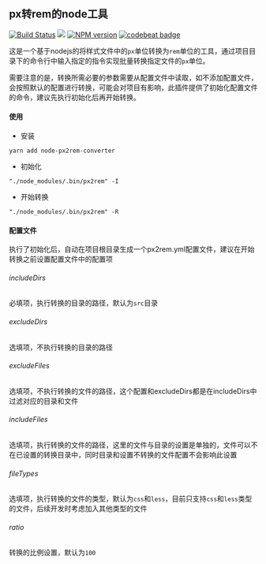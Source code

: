 ## px转rem的node工具

[![Build Status](https://travis-ci.com/sunqian1991/node-px2rem.svg?branch=master)](https://travis-ci.com/sunqian1991/node-px2rem.svg?branch=master)
[![](https://img.shields.io/badge/license-MIT-000000.svg)](https://github.com/sunqian1991/node-px2rem/blob/master/LICENSE)
[![NPM version](https://img.shields.io/npm/v/node-px2rem-converter.svg)](https://www.npmjs.com/package/node-px2rem-converter)
[![codebeat badge](https://codebeat.co/badges/9df154c4-38b7-42b9-820e-ebfd2c60c416)](https://codebeat.co/projects/github-com-sunqian1991-node-px2rem-master)

这是一个基于nodejs的将样式文件中的`px`单位转换为`rem`单位的工具，通过项目目录下的命令行中输入指定的指令实现批量转换指定文件的`px`单位。

需要注意的是，转换所需必要的参数需要从配置文件中读取，如不添加配置文件，会按照默认的配置进行转换，可能会对项目有影响，此插件提供了初始化配置文件的命令，建议先执行初始化后再开始转换。

#### 使用

- 安装
```shell
yarn add node-px2rem-converter
```

- 初始化
```shell
"./node_modules/.bin/px2rem" -I
```

- 开始转换
```shell
"./node_modules/.bin/px2rem" -R
```

#### 配置文件
执行了初始化后，自动在项目根目录生成一个px2rem.yml配置文件，建议在开始转换之前设置配置文件中的配置项

###### includeDirs
必填项，执行转换的目录的路径，默认为`src`目录

###### excludeDirs
选填项，不执行转换的目录的路径

###### excludeFiles
选填项，不执行转换的文件的路径，这个配置和excludeDirs都是在includeDirs中过滤对应的目录和文件

###### includeFiles
选填项，执行转换的文件的路径，这里的文件与目录的设置是单独的，文件可以不在已设置的转换目录中，同时目录和设置不转换的文件配置不会影响此设置

###### fileTypes
选填项，执行转换的文件的类型，默认为`css`和`less`，目前只支持`css`和`less`类型的文件，后续开发时考虑加入其他类型的文件

###### ratio
转换的比例设置，默认为`100`
